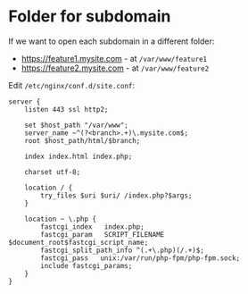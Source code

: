 # Folder for subdomain

If we want to open each subdomain in a different folder:

- https://feature1.mysite.com - at `/var/www/feature1`
- https://feature2.mysite.com - at `/var/www/feature2`

Edit `/etc/nginx/conf.d/site.conf`:

```
server {
    listen 443 ssl http2;
    
    set $host_path "/var/www";
    server_name ~^(?<branch>.+)\.mysite.com$;
    root $host_path/html/$branch;

    index index.html index.php;

    charset utf-8;

    location / {
        try_files $uri $uri/ /index.php?$args;
    }

    location ~ \.php {
        fastcgi_index   index.php;
        fastcgi_param   SCRIPT_FILENAME $document_root$fastcgi_script_name;
        fastcgi_split_path_info ^(.+\.php)(/.+)$;
        fastcgi_pass   unix:/var/run/php-fpm/php-fpm.sock;
        include fastcgi_params;
    }
}
```
